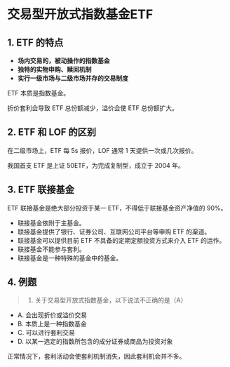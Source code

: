 # 交易型开放式指数基金ETF

## 1. ETF 的特点

- **场内交易的，被动操作的指数基金**
- **独特的实物申购、赎回机制**
- **实行一级市场与二级市场并存的交易制度**

ETF 本质是指数基金。

折价套利会导致 ETF 总份额减少，溢价会使 ETF 总份额扩大。

## 2. ETF 和 LOF 的区别

在二级市场上，ETF 每 5s 报价，LOF 通常 1 天提供一次或几次报价。

我国首支 ETF 是上证 50ETF，为完成复制型，成立于 2004 年。

## 3. ETF 联接基金

ETF 联接基金是绝大部分投资于某一 ETF，不得低于联接基金资产净值的 90%。

- 联接基金依附于主基金。
- 联接基金提供了银行、证券公司、互联网公司平台等申购 ETF 的渠道。
- 联接基金可以提供目前 ETF 不具备的定期定额投资方式来介入 ETF 的运作。
- 联接基金不能参与套利。
- 联接基金是一种特殊的基金中的基金。

## 4. 例题

> 1. 关于交易型开放式指数基金，以下说法不正确的是（A）

- A. 会出现折价或溢价交易
- B. 本质上是一种指数基金
- C. 可以进行套利交易
- D. 以某一选定的指数所包含的成分证券或商品为投资对象

正常情况下，套利活动会使套利机制消失，因此套利机会并不多。
